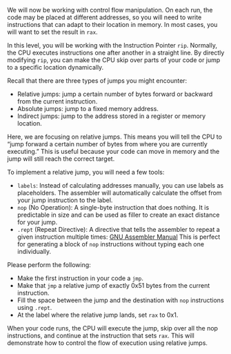 We will now be working with control flow manipulation. On each run, the code may be placed at different addresses, so you will need to write instructions that can adapt to their location in memory. In most cases, you will want to set the result in `rax`.

In this level, you will be working with the Instruction Pointer `rip`. Normally, the CPU executes instructions one after another in a straight line. By directly modifying `rip`, you can make the CPU skip over parts of your code or jump to a specific location dynamically.

Recall that there are three types of jumps you might encounter:
* Relative jumps: jump a certain number of bytes forward or backward from the current instruction.
* Absolute jumps: jump to a fixed memory address.
* Indirect jumps: jump to the address stored in a register or memory location.

Here, we are focusing on relative jumps. This means you will tell the CPU to “jump forward a certain number of bytes from where you are currently executing.” This is useful because your code can move in memory and the jump will still reach the correct target.

To implement a relative jump, you will need a few tools:
* `labels`: Instead of calculating addresses manually, you can use labels as placeholders. The assembler will automatically calculate the offset from your jump instruction to the label.
* `nop` (No Operation): A single-byte instruction that does nothing. It is predictable in size and can be used as filler to create an exact distance for your jump.
* `.rept` (Repeat Directive): A directive that tells the assembler to repeat a given instruction multiple times: [GNU Assembler Manual](https://ftp.gnu.org/old-gnu/Manuals/gas-2.9.1/html_chapter/as_7.html) This is perfect for generating a block of `nop` instructions without typing each one individually.

Please perform the following:
* Make the first instruction in your code a `jmp`.
* Make that `jmp` a relative jump of exactly 0x51 bytes from the current instruction.
* Fill the space between the jump and the destination with `nop` instructions using `.rept`.
* At the label where the relative jump lands, set `rax` to 0x1.

When your code runs, the CPU will execute the jump, skip over all the nop instructions, and continue at the instruction that sets `rax`. This will demonstrate how to control the flow of execution using relative jumps.
